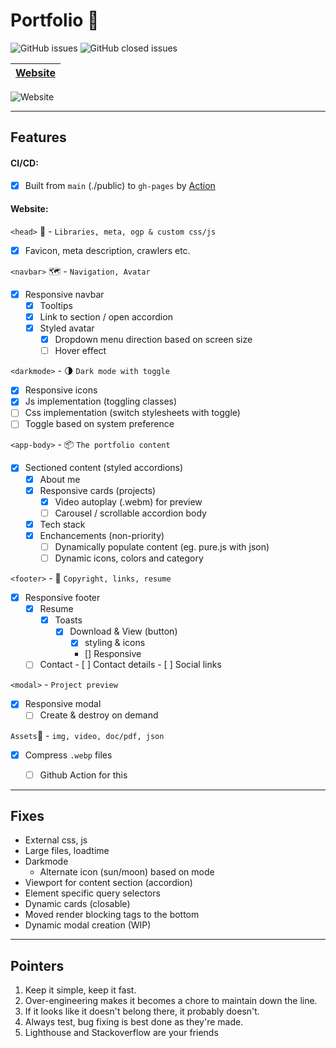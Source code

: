 # Portfolio 📁 
![GitHub issues](https://img.shields.io/github/issues/blacksmithop/Portfolio?label=issues)
![GitHub closed issues](https://img.shields.io/github/issues-closed/blacksmithop/Portfolio?color=green&label=issues)

| [Website](https://blacksmithop.github.io/Portfolio/) |
| ---------------------------------------------------- |

![Website](https://img.shields.io/website?down_message=Down&label=Status&up_message=Up&url=https%3A%2F%2Fblacksmithop.github.io%2FPortfolio%2F)

---
## Features 
#### CI/CD:
- [x] Built from `main` (./public) to `gh-pages` by [Action](https://github.com/blacksmithop/Portfolio/actions/workflows/publish-from-public.yml)

#### Website:

 `<head>` :tophat: - ```Libraries, meta, ogp & custom css/js```
- [x] Favicon, meta description, crawlers etc.
  
`<navbar>` :world_map: - ```Navigation, Avatar```
  - [x] Responsive navbar
    - [x] Tooltips
    - [x] Link to section / open accordion
    - [x] Styled avatar
      - [x] Dropdown menu direction based on screen size
      - [ ] Hover effect

`<darkmode>` - :last_quarter_moon: ```Dark mode with toggle```
  - [x] Responsive icons
  - [x] Js implementation (toggling classes)
  - [ ] Css implementation (switch stylesheets with toggle)
  - [ ] Toggle based on system preference

`<app-body>` -  :package: ```The portfolio content```
- [x] Sectioned content (styled accordions)
  - [x] About me
  - [x] Responsive cards (projects)
    - [x] Video autoplay (.webm) for preview
    - [ ] Carousel / scrollable accordion body
  - [x] Tech stack
  - [x] Enchancements (non-priority)
    - [ ] Dynamically populate content (eg. pure.js with json)
    - [ ] Dynamic icons, colors and category

`<footer>` - :footprints: ```Copyright, links, resume```
- [x] Responsive footer
    - [x] Resume
      - [x] Toasts
          - [x] Download & View (button)
            - [x] styling & icons
            - [] Responsive 
    -  [ ] Contact
          - [ ] Contact details
          - [ ] Social links 

`<modal>` - ```Project preview```
  - [x] Responsive modal
    - [ ] Create & destroy on demand

`Assets`📂 - ```img, video, doc/pdf, json```
  - [x] Compress `.webp` files
    - [ ] Github Action for this


---
## Fixes
* External css, js
* Large files, loadtime
* Darkmode
  * Alternate icon (sun/moon) based on mode
* Viewport for content section (accordion)
* Element specific query selectors
* Dynamic cards (closable)
* Moved render blocking tags to the bottom
* Dynamic modal creation (WIP)

---
## Pointers
1) Keep it simple, keep it fast.
2) Over-engineering makes it becomes a chore to maintain down the line.
3) If it looks like it doesn't belong there, it probably doesn't.
4) Always test, bug fixing is best done as they're made.
5) Lighthouse and Stackoverflow are your friends
